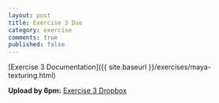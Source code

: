```yaml
---
layout: post
title: Exercise 3 Due
category: exercise
comments: true
published: false
---
```


[Exercise 3 Documentation]({{ site.baseurl }}/exercises/maya-texturing.html)

**Upload by 6pm:** [Exercise 3 Dropbox](https://psu.box.com/signup/collablink/d_6058204921/115199876a709b)
